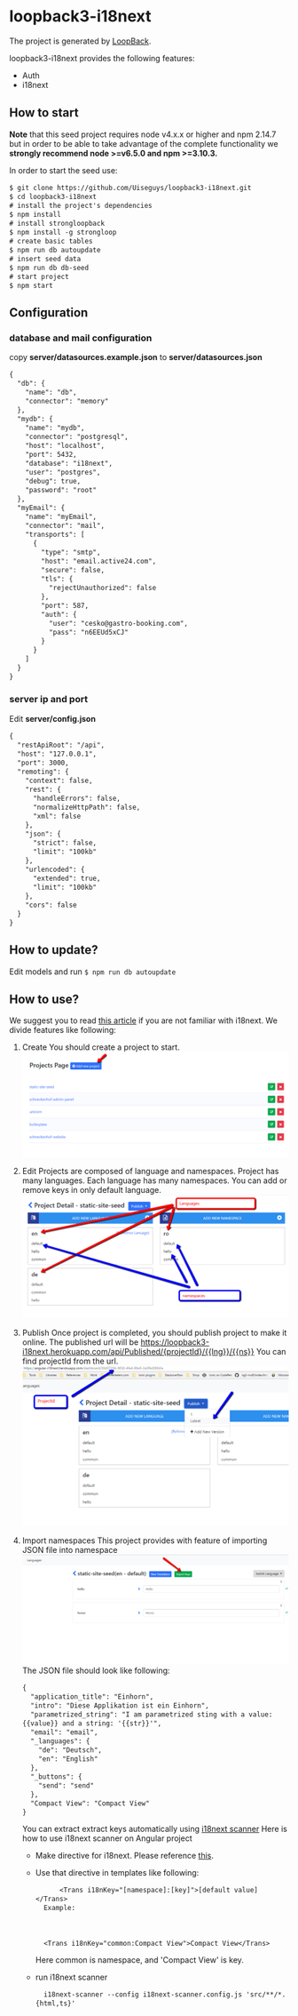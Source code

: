 # loopback3-i18next

The project is generated by [LoopBack](http://loopback.io).

loopback3-i18next provides the following features:

* Auth
* i18next

## How to start

**Note** that this seed project requires node v4.x.x or higher and npm 2.14.7 but in order to be able to take advantage of the complete functionality we **strongly recommend node >=v6.5.0 and npm >=3.10.3.**

In order to start the seed use:

    $ git clone https://github.com/Uiseguys/loopback3-i18next.git
    $ cd loopback3-i18next
    # install the project's dependencies
    $ npm install
    # install strongloopback
    $ npm install -g strongloop
    # create basic tables
    $ npm run db autoupdate
    # insert seed data
    $ npm run db db-seed
    # start project
    $ npm start  

## Configuration

### database and mail configuration

copy **server/datasources.example.json** to **server/datasources.json**

    {
      "db": {
        "name": "db",
        "connector": "memory"
      },
      "mydb": {
        "name": "mydb",
        "connector": "postgresql",
        "host": "localhost",
        "port": 5432,
        "database": "i18next",
        "user": "postgres",
        "debug": true,
        "password": "root"
      },
      "myEmail": {
        "name": "myEmail",
        "connector": "mail",
        "transports": [
          {
            "type": "smtp",
            "host": "email.active24.com",
            "secure": false,
            "tls": {
              "rejectUnauthorized": false
            },
            "port": 587,
            "auth": {
              "user": "cesko@gastro-booking.com",
              "pass": "n6EEUd5xCJ"
            }
          }
        ]
      }
    }

### server ip and port

Edit **server/config.json**

    {
      "restApiRoot": "/api",
      "host": "127.0.0.1",
      "port": 3000,
      "remoting": {
        "context": false,
        "rest": {
          "handleErrors": false,
          "normalizeHttpPath": false,
          "xml": false
        },
        "json": {
          "strict": false,
          "limit": "100kb"
        },
        "urlencoded": {
          "extended": true,
          "limit": "100kb"
        },
        "cors": false
      }
    }

## How to update?

Edit models and run `$ npm run db autoupdate`

## How to use?

We suggest you to read [this article](https://www.i18next.com/) if you are not familiar with i18next.
We divide features like following:

1.  Create
    You should create a project to start.
    ![enter image description here](https://github.com/Uiseguys/loopback3-i18next/blob/master/screenshots/2018-05-14_0454.png?raw=true)
2.  Edit
    Projects are composed of language and namespaces.
    Project has many languages.
    Each language has many namespaces.
    You can add or remove keys in only default language.
    ![enter image description here](https://github.com/Uiseguys/loopback3-i18next/blob/master/screenshots/2018-05-14_0509_001.png?raw=true)
3.  Publish
    Once project is completed, you should publish project to make it online.
    The published url will be https://loopback3-i18next.herokuapp.com/api/Published/{projectId}/{{lng}}/{{ns}}
    You can find projectId from the url.
    ![enter image description here](https://github.com/Uiseguys/loopback3-i18next/blob/master/screenshots/2018-05-14_0515.png?raw=true)
4.  Import namespaces
    This project provides with feature of importing JSON file into namespace
    ![enter image description here](https://github.com/Uiseguys/loopback3-i18next/blob/master/screenshots/2018-05-14_0509.png?raw=true)
    The JSON file should look like following:

        {
          "application_title": "Einhorn",
          "intro": "Diese Applikation ist ein Einhorn",
          "parametrized_string": "I am parametrized sting with a value: {{value}} and a string: '{{str}}'",
          "email": "email",
          "_languages": {
            "de": "Deutsch",
            "en": "English"
          },
          "_buttons": {
            "send": "send"
          },
          "Compact View": "Compact View"
        }

    You can extract extract keys automatically using [i18next scanner](https://github.com/i18next/i18next-scanner)
    Here is how to use i18next scanner on Angular project

    * Make directive for i18next. Please reference [this](https://github.com/Uiseguys/ng-bs-redux-boilerplate/blob/develop/src/app/shared/i18n/i18next.directive.ts).
    * Use that directive in templates like following:

          	    <Trans i18nKey="[namespace]:[key]">[default value]</Trans>
          	Example:



    	    <Trans i18nKey="common:Compact View">Compact View</Trans>
    	 Here common is namespace, and 'Compact View' is key.
    - run i18next scanner


    	    i18next-scanner --config i18next-scanner.config.js 'src/**/*.{html,ts}'
